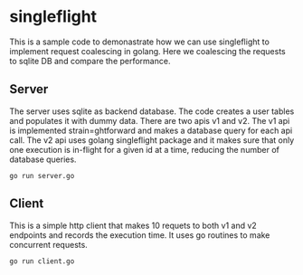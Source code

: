 # singleflight
This is a sample code to demonastrate how we can use singleflight to implement request coalescing in golang. Here we coalescing the requests to sqlite DB and compare the performance.
## Server
The server uses sqlite as backend database. The code creates a user tables and populates it with dummy data. There are two apis v1 and v2. The v1 api is implemented strain=ghtforward and makes a database query for each api call. The v2 api uses golang singleflight package and it makes sure that only one execution is in-flight for a given id at a time, reducing the number of database queries.

```
go run server.go
```
## Client
This is a simple http client that makes 10 requets to both v1 and v2 endpoints and records the execution time. It uses go routines to make concurrent requests.

```
go run client.go
```
